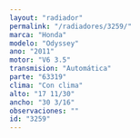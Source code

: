 ```yaml
---
layout: "radiador"
permalink: "/radiadores/3259/"
marca: "Honda"
modelo: "Odyssey"
ano: "2011"
motor: "V6 3.5"
transmision: "Automática"
parte: "63319"
clima: "Con clima"
alto: "17 11/30"
ancho: "30 3/16"
observaciones: ""
id: "3259"
---
```


